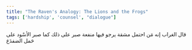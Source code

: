 ```yaml
---
title: "The Raven's Analogy: The Lions and the Frogs"
tags: ['hardship', 'counsel', "dialogue"]
---
```


 قال الغراب إنه مَن احتمل مشقة يرجو فيها منفعة صبر على ذلك كما صبر الأسْود على حَمل الضفدَع
